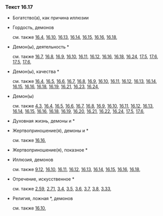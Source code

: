 ### Текст 16.17
	
- Богатство(а), как причина иллюзии

	
- Гордость, демонов

	см. также  [16.4](../16/1604.md),  [16.10](../16/1610.md),  [16.13](../16/1613.md),  [16.14](../16/1614.md),  [16.15](../16/1615.md),  [16.16](../16/1616.md),  [16.18](../16/1618.md), 
	
- Демон(ы), деятельность \*

	см. также  [16.7](../16/1607.md),  [16.8](../16/1608.md),  [16.9](../16/1609.md),  [16.10](../16/1610.md),  [16.11](../16/1611.md),  [16.12](../16/1612.md),  [16.16](../16/1616.md),  [16.18](../16/1618.md),  [16.24](../16/1624.md),  [17.5](../17/1705.md),  [17.6](../17/1706.md),  [17.5](../17/1705.md),  [17.6](../17/1706.md), 
	
- Демон(ы), качества \*

	см. также  [16.4](../16/1604.md),  [16.5](../16/1605.md),  [16.6](../16/1606.md),  [16.7](../16/1607.md),  [16.8](../16/1608.md),  [16.9](../16/1609.md),  [16.10](../16/1610.md),  [16.11](../16/1611.md),  [16.12](../16/1612.md),  [16.13](../16/1613.md),  [16.14](../16/1614.md),  [16.15](../16/1615.md),  [16.16](../16/1616.md),  [16.18](../16/1618.md),  [16.19](../16/1619.md),  [16.21](../16/1621.md),  [16.23](../16/1623.md),  [16.24](../16/1624.md), 
	
- Демон(ы)

	см. также  [4.3](../04/0403.md),  [16.4](../16/1604.md),  [16.5](../16/1605.md),  [16.6](../16/1606.md),  [16.7](../16/1607.md),  [16.8](../16/1608.md),  [16.9](../16/1609.md),  [16.10](../16/1610.md),  [16.11](../16/1611.md),  [16.12](../16/1612.md),  [16.13](../16/1613.md),  [16.14](../16/1614.md),  [16.15](../16/1615.md),  [16.16](../16/1616.md),  [16.18](../16/1618.md),  [16.19](../16/1619.md),  [16.20](../16/1620.md),  [16.21](../16/1621.md),  [16.22](../16/1622.md),  [16.24](../16/1624.md),  [17.5](../17/1705.md),  [17.6](../17/1706.md), 
	
- Духовная жизнь, демоны и \*

	
- Жертвоприношение(я), демоны и \*

	см. также  [16.16](../16/1616.md), 
	
- Жертвоприношение(я), показное \*

	
- Иллюзия, демонов

	см. также  [9.12](../09/0912.md),  [16.10](../16/1610.md),  [16.11](../16/1611.md),  [16.12](../16/1612.md),  [16.13](../16/1613.md),  [16.14](../16/1614.md),  [16.15](../16/1615.md),  [16.16](../16/1616.md),  [16.18](../16/1618.md), 
	
- Отречение, искусственное \*

	см. также  [2.59](../02/0259.md),  [2.71](../02/0271.md),  [3.4](../03/0304.md),  [3.5](../03/0305.md),  [3.6](../03/0306.md),  [3.7](../03/0307.md),  [3.8](../03/0308.md),  [3.33](../03/0333.md), 
	
- Религия, ложная \*, демонов

	см. также  [16.10](../16/1610.md), 
